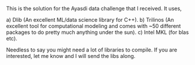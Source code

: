 This is the solution for the Ayasdi data challenge that I received. It uses,

a)  Dlib (An excellent ML/data science library for C++).
b)  Trilinos (An excellent tool for computational modeling and comes with ~50 different packages to do pretty much anything under the sun).
c)  Intel MKL (for blas etc). 

Needless to say you might need a lot of libraries to compile. If you are interested, let me know and I will send the libs along.

